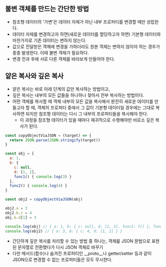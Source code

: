 ## 불변 객체를 만드는 간단한 방법

- 참조형 데이터의 '가변'은 데이터 자체가 아닌 내부 프로퍼티를 변경할 때만 성립한다.
- 데이터 자체를 변경하고자 하면(새로운 데이터를 할당하고자 하면) 기본형 데이터와 마찬가지로 기존 데이터는 변하지 않는다.
- 값으로 전달받은 객체에 변경을 가하더라도 원본 객체는 변하지 않아야 하는 경우가 종종 발생한다. 이때 불변 객체가 필요하다.
- 변경 전과 후에 서로 다른 객체를 바라보게 만들어야 한다.

## 얕은 복사와 깊은 복사

- 얕은 복사는 바로 아래 단계의 값만 복사하는 방법이고,
- 깊은 복사는 내부의 모든 값들을 하나하나 찾아서 전부 복사하는 방법이다.
- 어떤 객체를 복사할 때 객체 내부의 모든 값을 복사해서 완전히 새로운 데이터를 만들고자 할 때, 객체의 프로퍼티 중에서 그 값이 기본형 데이터일 경우에는 그대로 복사하면 되지만 참조형 데이터는 다시 그 내부의 프로퍼티들을 복사해야 한다.
  - 이 과정을 참조형 데이터가 있을 때마다 재귀적으로 수행해야만 비로소 깊은 복사가 된다.
 
```javascript
const copyObjectViaJSON = (target) => {
  return JSON.parse(JSON.stringify(target))
}

const obj = {
  a: 1,
  b: {
    c: null,
    d: [1, 2],
    func1() { console.log(3) }
  },
  func2() { console.log(4) }
}

const obj2 = copyObjectViaJSON(obj)

obj2.a = 3
obj2.b.c = 4
obj.b.d[1] = 3

console.log(obj) // { a: 1, b: { c: null, d: [1, 3], func1: f() }, func2: f() }
console.log(obj2) // { a: 3, b: { c: 4, d: [1, 2] } }
```
- 간단하게 깊은 복사를 처리할 수 있는 방법 중 하나는, 객체를 JSON 문법으로 표현된 문자열로 전환했다가 다시 JSON 객체로 바꾸기
- 다만 메서드(함수)나 숨겨진 프로퍼티인 __proto__나 getter/setter 등과 같이 JSON으로 변경할 수 없는 프로퍼티들은 모두 무시한다.
